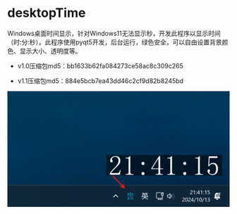 # desktopTime
Windows桌面时间显示，针对Windows11无法显示秒，开发此程序以显示时间（时:分:秒）。此程序使用pyqt5开发，后台运行，绿色安全，可以自由设置背景颜色、显示大小、透明度等。

* v1.0压缩包md5：bb1633b62fa084273ce58ac8c309c265

* v1.1压缩包md5：884e5bcb7ea43dd46c2cf9d82b8245bd

![image](https://github.com/QueenZK520/desktopTime/blob/main/show2.png)
